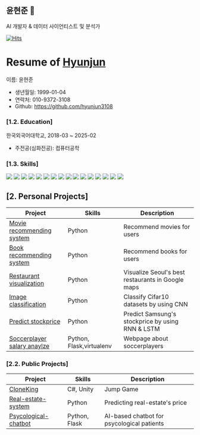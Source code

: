## 윤현준 👋
AI 개발자 & 데이터 사이언티스트 및 분석가

[![Hits](https://hits.seeyoufarm.com/api/count/incr/badge.svg?url=https%3A%2F%2Fgithub.com%2Fhyunjun3108&count_bg=%233DC8B0&title_bg=%23555555&icon=&icon_color=%23E7E7E7&title=hits&edge_flat=false)](https://hits.seeyoufarm.com)

# Resume of [Hyunjun](https://github.com/hyunjun3108)

이름: 윤현준

  - 생년월일: 1999-01-04
  - 연락처: 010-9372-3108
  - Github: https://github.com/hyunjun3108

### [1.2. Education]
한국외국어대학교, 2018-03 ~ 2025-02

  - 주전공(심화전공): 컴퓨터공학


### [1.3. Skills]

<img src="https://img.shields.io/badge/Python-3776AB?style=for-the-badge&logo=Python&logoColor=white">
<img src="https://img.shields.io/badge/Flask-000000?style=for-the-badge&logo=Flask&logoColor=white">
<img src="https://img.shields.io/badge/Kotlin-7F52FF?style=for-the-badge&logo=Kotlin&logoColor=white">
<img src="https://img.shields.io/badge/Keras-D00000?style=for-the-badge&logo=Keras&logoColor=white">
<img src="https://img.shields.io/badge/Selenium-43B02A?style=for-the-badge&logo=Selenium&logoColor=white">
<img src="https://img.shields.io/badge/C-A8B9CC?style=flat-square&logo=C&logoColor=white"/>
<img src="https://img.shields.io/badge/C++-00599C?style=flat-square&logo=C%2B%2B&logoColor=white"/>
<img src="https://img.shields.io/badge/django-092E20?style=flat-square&logo=django&logoColor=white"/>
<img src="https://img.shields.io/badge/GitHub-181717?style=flat-square&logo=GitHub&logoColor=white"/>
<img src="https://img.shields.io/badge/Google Colab-F9AB00?style=flat-square&logo=Google Colab&logoColor=white"/>
<img src="https://img.shields.io/badge/HTML5-E34F26?style=flat-square&logo=html5&logoColor=white"/>
<img src="https://img.shields.io/badge/PyCharm-000000?style=flat-square&logo=PyCharm&logoColor=white"/>
<img src="https://img.shields.io/badge/Visual Studio-5C2D91?style=flat-square&logo=Visual Studio&logoColor=white"/>
<img src="https://img.shields.io/badge/Visual Studio Code-007ACC?style=flat-square&logo=Visual Studio Code&logoColor=white"/>
<img src="https://img.shields.io/badge/java-007396?style=flat-square&logo=java&logoColor=white"/>
<img src="https://img.shields.io/badge/JavaScript-F7DF1E?style=flat-square&logo=javascript&logoColor=black"/>



## [2. Personal Projects]
Project            | Skills           | Description
-------------------|------------------|-----------------------------
[Movie recommending system](https://github.com/hyunjun3108/movies_recommending) | Python | Recommend movies for users
[Book recommending system](https://github.com/hyunjun3108/book_recommending_system) | Python | Recommend books for users
[Restaurant visualization](https://github.com/hyunjun3108/Restaurant_visualization) | Python | Visualize Seoul's best restaurants in Google maps
[Image classification](https://github.com/hyunjun3108/Image_Classification) | Python | Classify Cifar10 datasets by using CNN
[Predict stockprice](https://github.com/hyunjun3108/predict_stockprice) | Python | Predict Samsung's stockprice by using RNN & LSTM
[Soccerplayer salary anaylze](https://github.com/hyunjun3108/soccerplayer_salary_anaylze) | Python, Flask,virtualenv | Webpage about soccerplayers


### [2.2. Public Projects]
Project            | Skills           | Description
-------------------|------------------|-----------------------------
[CloneKing](https://github.com/hyunjun3108/CloneKing)  | C#, Unity             | Jump Game
[Real-estate-system](https://github.com/hyunjun3108/real-estate-system) | Python | Predicting real-estate's price
[Psycological-chatbot](https://github.com/hyunjun3108/psychological-chatbot)           | Python, Flask | AI-based chatbot for psycological patients
